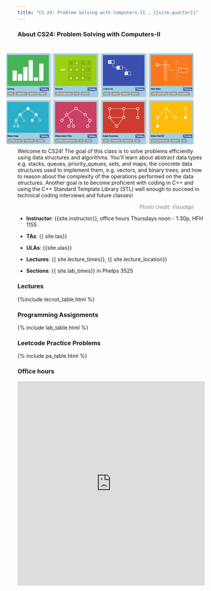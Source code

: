 ```yaml
---
title: "CS 24: Problem Solving with Computers-II , {{site.quarter}}"
---
```


### About CS24: Problem Solving with Computers-II
<!-- ![image](./image.jpg){: width=25%, style="float: left"  } -->

<div style="text-align: left">

<img src="./image_2.jpg" alt="Image Credit: VisuAlgo" width="550" align = "right" hspace = "30" vspace = "25" style= "margin-bottom:10px" style= "margin-top:10px"> Welcome to CS24! The goal of this class is to solve problems efficiently using data structures and algorithms. You'll learn about abstract data types e.g. stacks, queues, priority_queues,  sets,  and maps;  the concrete data structures used to implement them, e.g. vectors, and binary trees; and how to reason about the complexity of the operations performed on the data structures. Another goal is to become proficient with coding in C++ and using the C++ Standard Template Library (STL) well enough to succeed in technical coding interviews and future classes! 
<p style="clear: right; text-align: right; font-style: italic; color: gray; margin-top:0px ; margin-right:30px" > Photo credit: Visualgo <https://visualgo.net/></p> 

* **Instructor**:  {{site.instructor}}, office hours Thursdays noon - 1:30p, HFH 1155
* **TAs**: {{ site.tas}}
* **ULAs**: {{site.ulas}}

* **Lectures**: {{ site.lecture_times}}, {{ site.lecture_location}} 
* **Sections**: {{ site.lab_times}} in Phelps 3525

<!-- * **Midterm exam**: Feb 14 (Wed) during class time
* **Final exam**: Mar 21 (Thu), noon - 3p -->
</div>
<!-- <div style="text-align: left"><img src="./image.jpg" width="400"> 
 
</div> -->

<!--{{site.course}}, {{site.quarter}}-->

<!-- {% include collapse-button.html label="Information" id="info-list" %}
<div class="collapse" id="info-list">
 <div class="card card-body">
  {% include info_list.html %}
 </div>
</div> -->



### Lectures 
<!-- {% include collapse-button.html label="Lectures" id="lectures" %} -->
<!-- <div class="collapse" id="lectures"> -->
 <div class="card card-body" id="lectures" markdown="1">
   {%include lecnot_table.html %}
 </div>

### Programming Assignments

 <div class="card card-body" id="lab" markdown="1">
  {% include lab_table.html %}
 </div>

### Leetcode Practice Problems

 <div class="card card-body" id="pa" markdown="1">
  {% include pa_table.html %}
 </div>

<!-- </div> -->


### Office hours 

<style>
 iframe { width: 100%; height: 550px; }
</style>

<iframe src="https://calendar.google.com/calendar/embed?src=c_c7788493d2e424992c5a2393def31662bb2ccc39ccd03e51da61510f965f71e3%40group.calendar.google.com&ctz=America%2FLos_Angeles" style="border: 0" width="800" height="600" frameborder="0" scrolling="no"></iframe>

<!-- <iframe src="https://calendar.google.com/calendar/embed?src=c_c7788493d2e424992c5a2393def31662bb2ccc39ccd03e51da61510f965f71e3%40group.calendar.google.com&ctz=America%2FLos_Angeles&mode=WEEK&showTitle=0" style="border: 0" frameborder="0" scrolling="no"></iframe>
 -->

